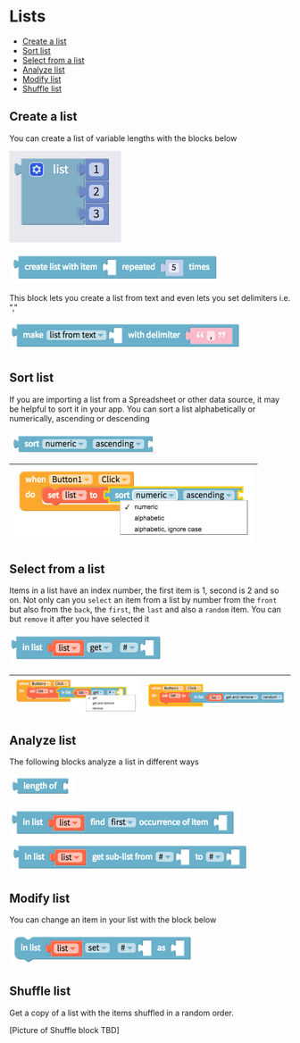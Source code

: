 # Lists

* [Create a list](lists.md#create-a-list)
* [Sort list](lists.md#sort-list)
* [Select from a list](lists.md#select-from-a-list)
* [Analyze list](lists.md#analyze-list)
* [Modify list](lists.md#modify-list)
* [Shuffle list](lists.md#shuffle-list)

## Create a list

You can create a list of variable lengths with the blocks below

![](.gitbook/assets/image%20%288%29.png)

![](.gitbook/assets/blocks-lists-fig-3.png)

This block lets you create a list from text and even lets you set delimiters i.e. ","

![](.gitbook/assets/blocks-lists-fig-8.png)

## Sort list

If you are importing a list from a Spreadsheet or other data source, it may be helpful to sort it in your app. You can sort a list alphabetically or numerically, ascending or descending

![](.gitbook/assets/blocks-lists-fig-9.png)

| ![](.gitbook/assets/blocks-lists-fig-10.png) |
| :--- |


## Select from a list

Items in a list have an index number, the first item is 1, second is 2 and so on. Not only can you `select` an item from a list by number from the `front` but also from the `back`, the `first`, the `last` and also a `random` item. You can but `remove` it after you have selected it

![](.gitbook/assets/blocks-lists-fig-5.png)

| ![](.gitbook/assets/blocks-lists-fig-12.png) | ![](.gitbook/assets/blocks-lists-fig-13.png) |
| :--- | :--- |


## Analyze list

The following blocks analyze a list in different ways

![](.gitbook/assets/blocks-lists-fig-4.png)

![](.gitbook/assets/blocks-lists-fig-1.png)![](.gitbook/assets/blocks-lists-fig-7.png)

## Modify list

You can change an item in your list with the block below

![](.gitbook/assets/blocks-lists-fig-6.png)

## Shuffle list

Get a copy of a list with the items shuffled in a random order.

\[Picture of Shuffle block TBD\]

